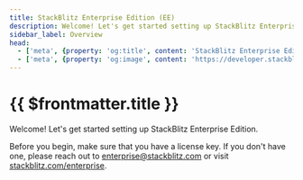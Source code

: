 ```yaml
---
title: StackBlitz Enterprise Edition (EE)
description: Welcome! Let's get started setting up StackBlitz Enterprise Edition.
sidebar_label: Overview
head:
  - ['meta', {property: 'og:title', content: 'StackBlitz Enterprise Edition (EE)'}]
  - ['meta', {property: 'og:image', content: 'https://developer.stackblitz.com/img/og/enterprise-overview.png'}]
---
```


# {{ $frontmatter.title }}

Welcome! Let's get started setting up StackBlitz Enterprise Edition.

Before you begin, make sure that you have a license key. If you don't have one, please reach out to [enterprise@stackblitz.com](mailto:enterprise@stackblitz.com) or visit [stackblitz.com/enterprise](https://stackblitz.com/enterprise).
